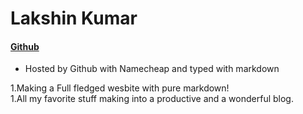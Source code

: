 # Lakshin Kumar
#### [Github](github.com/lakshin01)
* Hosted by Github with Namecheap and typed with markdown


1.Making a Full fledged wesbite with pure markdown!  
1.All my favorite stuff making into a productive and a wonderful blog.  


